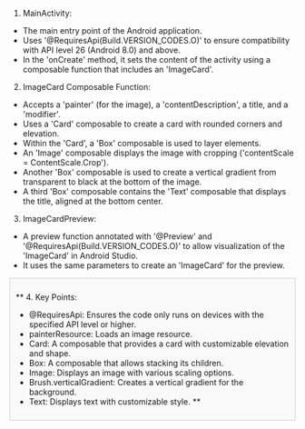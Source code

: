 1. MainActivity:
 - The main entry point of the Android application.
 - Uses '@RequiresApi(Build.VERSION_CODES.O)' to ensure compatibility with API level 26 (Android 8.0) and above.
 - In the 'onCreate' method, it sets the content of the activity using a composable function that includes an 'ImageCard'.

2. ImageCard Composable Function:
 - Accepts a 'painter' (for the image), a 'contentDescription', a title, and a 'modifier'.
 - Uses a 'Card' composable to create a card with rounded corners and elevation.
 - Within the 'Card', a 'Box' composable is used to layer elements.
 - An 'Image' composable displays the image with cropping ('contentScale = ContentScale.Crop').
 - Another 'Box' composable is used to create a vertical gradient from transparent to black at the bottom of the image.
 - A third 'Box' composable contains the 'Text' composable that displays the title, aligned at the bottom center.

3. ImageCardPreview:
 - A preview function annotated with '@Preview' and '@RequiresApi(Build.VERSION_CODES.O)' to allow visualization of the 'ImageCard' in Android Studio.
 - It uses the same parameters to create an 'ImageCard' for the preview.

<div style="background-color: #f9f9f9; padding: 10px; border: 1px solid #ccc;">
 
** 4. Key Points:
  - @RequiresApi: Ensures the code only runs on devices with the specified API level or higher.
  - painterResource: Loads an image resource.
  - Card: A composable that provides a card with customizable elevation and shape.
  - Box: A composable that allows stacking its children.
  - Image: Displays an image with various scaling options.
  - Brush.verticalGradient: Creates a vertical gradient for the background.
  - Text: Displays text with customizable style. **
